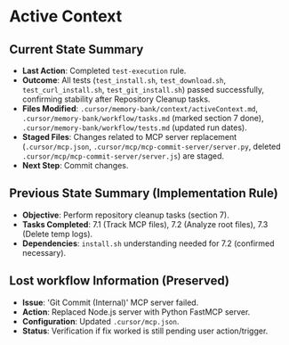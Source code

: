 # Active Context

## Current State Summary
- **Last Action**: Completed `test-execution` rule.
- **Outcome**: All tests (`test_install.sh`, `test_download.sh`, `test_curl_install.sh`, `test_git_install.sh`) passed successfully, confirming stability after Repository Cleanup tasks.
- **Files Modified**: `.cursor/memory-bank/context/activeContext.md`, `.cursor/memory-bank/workflow/tasks.md` (marked section 7 done), `.cursor/memory-bank/workflow/tests.md` (updated run dates).
- **Staged Files**: Changes related to MCP server replacement (`.cursor/mcp.json`, `.cursor/mcp/mcp-commit-server/server.py`, deleted `.cursor/mcp/mcp-commit-server/server.js`) are staged.
- **Next Step**: Commit changes.

## Previous State Summary (Implementation Rule)
- **Objective**: Perform repository cleanup tasks (section 7).
- **Tasks Completed**: 7.1 (Track MCP files), 7.2 (Analyze root files), 7.3 (Delete temp logs).
- **Dependencies**: `install.sh` understanding needed for 7.2 (confirmed necessary).

## Lost workflow Information (Preserved)
- **Issue**: 'Git Commit (Internal)' MCP server failed.
- **Action**: Replaced Node.js server with Python FastMCP server.
- **Configuration**: Updated `.cursor/mcp.json`.
- **Status**: Verification if fix worked is still pending user action/trigger.